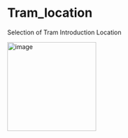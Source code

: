# Tram_location
Selection of Tram Introduction Location

<img width="203" alt="image" src="https://github.com/sehee-jeong/Tram_location/assets/76215009/3ab388de-cafb-41b7-a1bf-664c7883ad98">
